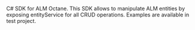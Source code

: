 C# SDK for ALM Octane. This SDK allows to manipulate ALM entities by exposing entityService for all CRUD operations.
Examples are available in test project. 



